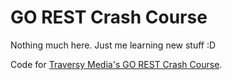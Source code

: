 # GO REST Crash Course
Nothing much here. Just me learning new stuff :D

Code for [Traversy Media's GO REST Crash Course](https://www.youtube.com/watch?v=SonwZ6MF5BE).